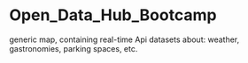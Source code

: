 # Open_Data_Hub_Bootcamp
generic map, containing real-time Api datasets about: weather, gastronomies, parking spaces, etc.
